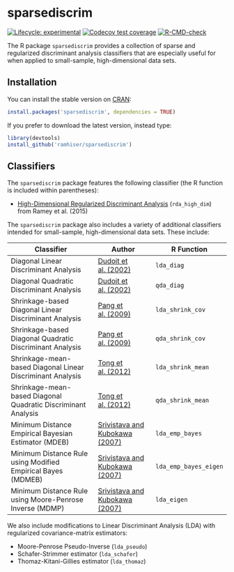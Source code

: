 
<!-- README.md is generated from README.Rmd. Please edit that file -->

# sparsediscrim

<!-- badges: start -->

[![Lifecycle:
experimental](https://img.shields.io/badge/lifecycle-experimental-orange.svg)](https://www.tidyverse.org/lifecycle/#experimental)
[![Codecov test
coverage](https://codecov.io/gh/topepo/sparsediscrim/branch/main/graph/badge.svg)](https://codecov.io/gh/topepo/sparsediscrim?branch=main)
[![R-CMD-check](https://github.com/topepo/sparsediscrim/workflows/R-CMD-check/badge.svg)](https://github.com/topepo/sparsediscrim/actions)
<!-- badges: end -->

The R package `sparsediscrim` provides a collection of sparse and
regularized discriminant analysis classifiers that are especially useful
for when applied to small-sample, high-dimensional data sets.

## Installation

You can install the stable version on
[CRAN](https://cran.r-project.org/package=sparsediscrim):

``` r
install.packages('sparsediscrim', dependencies = TRUE)
```

If you prefer to download the latest version, instead type:

``` r
library(devtools)
install_github('ramhiser/sparsediscrim')
```

## Classifiers

The `sparsediscrim` package features the following classifier (the R
function is included within parentheses):

  - [High-Dimensional Regularized Discriminant
    Analysis](https://arxiv.org/abs/1602.01182) (`rda_high_dim`) from
    Ramey et al. (2015)

The `sparsediscrim` package also includes a variety of additional
classifiers intended for small-sample, high-dimensional data sets. These
include:

| Classifier                                                    | Author                                                                                             | R Function            |
| ------------------------------------------------------------- | -------------------------------------------------------------------------------------------------- | --------------------- |
| Diagonal Linear Discriminant Analysis                         | [Dudoit et al. (2002)](http://www.tandfonline.com/doi/abs/10.1198/016214502753479248)              | `lda_diag`            |
| Diagonal Quadratic Discriminant Analysis                      | [Dudoit et al. (2002)](http://www.tandfonline.com/doi/abs/10.1198/016214502753479248)              | `qda_diag`            |
| Shrinkage-based Diagonal Linear Discriminant Analysis         | [Pang et al. (2009)](http://onlinelibrary.wiley.com/doi/10.1111/j.1541-0420.2009.01200.x/abstract) | `lda_shrink_cov`      |
| Shrinkage-based Diagonal Quadratic Discriminant Analysis      | [Pang et al. (2009)](http://onlinelibrary.wiley.com/doi/10.1111/j.1541-0420.2009.01200.x/abstract) | `qda_shrink_cov`      |
| Shrinkage-mean-based Diagonal Linear Discriminant Analysis    | [Tong et al. (2012)](http://bioinformatics.oxfordjournals.org/content/28/4/531.long)               | `lda_shrink_mean`     |
| Shrinkage-mean-based Diagonal Quadratic Discriminant Analysis | [Tong et al. (2012)](http://bioinformatics.oxfordjournals.org/content/28/4/531.long)               | `qda_shrink_mean`     |
| Minimum Distance Empirical Bayesian Estimator (MDEB)          | [Srivistava and Kubokawa (2007)](http://www.utstat.utoronto.ca/~srivasta/exp1.pdf)                 | `lda_emp_bayes`       |
| Minimum Distance Rule using Modified Empirical Bayes (MDMEB)  | [Srivistava and Kubokawa (2007)](http://www.utstat.utoronto.ca/~srivasta/exp1.pdf)                 | `lda_emp_bayes_eigen` |
| Minimum Distance Rule using Moore-Penrose Inverse (MDMP)      | [Srivistava and Kubokawa (2007)](http://www.utstat.utoronto.ca/~srivasta/exp1.pdf)                 | `lda_eigen`           |

We also include modifications to Linear Discriminant Analysis (LDA) with
regularized covariance-matrix estimators:

  - Moore-Penrose Pseudo-Inverse (`lda_pseudo`)
  - Schafer-Strimmer estimator (`lda_schafer`)
  - Thomaz-Kitani-Gillies estimator (`lda_thomaz`)

